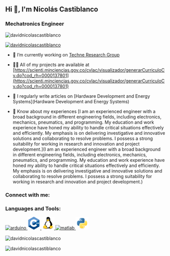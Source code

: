 <h2 align="left">Hi 👋, I'm Nicolás Castiblanco</h2>
<h3 align="leftr">Mechatronics Engineer</h3>

<p align="left"> <img src="https://komarev.com/ghpvc/?username=davidnicolascastiblanco&label=Profile%20views&color=0e75b6&style=flat" alt="davidnicolascastiblanco" /> </p>

<p align="left"> <a href="https://github.com/ryo-ma/github-profile-trophy"><img src="https://github-profile-trophy.vercel.app/?username=davidnicolascastiblanco" alt="davidnicolascastiblanco" /></a> </p>

- 🔭 I’m currently working on [Techne Research Group](https://scienti.minciencias.gov.co/gruplac/jsp/visualiza/visualizagr.jsp?nro=00000000019173)

- 👨‍💻 All of my projects are available at [https://scienti.minciencias.gov.co/cvlac/visualizador/generarCurriculoCv.do?cod_rh=0000137801](https://scienti.minciencias.gov.co/cvlac/visualizador/generarCurriculoCv.do?cod_rh=0000137801)

- 📝 I regularly write articles on [Hardware Development and Energy Systems](Hardware Development and Energy Systems)

- 📄 Know about my experiences [I am an experienced engineer with a broad background in different engineering fields, including electronics, mechanics, pneumatics, and programming. My education and work experience have honed my ability to handle critical situations effectively and efficiently. My emphasis is on delivering investigative and innovative solutions and collaborating to resolve problems. I possess a strong suitability for working in research and innovation and project development.](I am an experienced engineer with a broad background in different engineering fields, including electronics, mechanics, pneumatics, and programming. My education and work experience have honed my ability to handle critical situations effectively and efficiently. My emphasis is on delivering investigative and innovative solutions and collaborating to resolve problems. I possess a strong suitability for working in research and innovation and project development.)

<h3 align="left">Connect with me:</h3>
<p align="left">
</p>

<h3 align="left">Languages and Tools:</h3>
<p align="left"> <a href="https://www.arduino.cc/" target="_blank" rel="noreferrer"> <img src="https://cdn.worldvectorlogo.com/logos/arduino-1.svg" alt="arduino" width="40" height="40"/> </a> <a href="https://www.w3schools.com/cpp/" target="_blank" rel="noreferrer"> <img src="https://raw.githubusercontent.com/devicons/devicon/master/icons/cplusplus/cplusplus-original.svg" alt="cplusplus" width="40" height="40"/> </a> <a href="https://www.linux.org/" target="_blank" rel="noreferrer"> <img src="https://raw.githubusercontent.com/devicons/devicon/master/icons/linux/linux-original.svg" alt="linux" width="40" height="40"/> </a> <a href="https://www.mathworks.com/" target="_blank" rel="noreferrer"> <img src="https://upload.wikimedia.org/wikipedia/commons/2/21/Matlab_Logo.png" alt="matlab" width="40" height="40"/> </a> <a href="https://www.python.org" target="_blank" rel="noreferrer"> <img src="https://raw.githubusercontent.com/devicons/devicon/master/icons/python/python-original.svg" alt="python" width="40" height="40"/> </a> </p>

<p><img align="center" src="https://github-readme-stats.vercel.app/api/top-langs?username=davidnicolascastiblanco&show_icons=true&locale=en&layout=compact" alt="davidnicolascastiblanco" /></p>

<p><img align="center" src="https://github-readme-streak-stats.herokuapp.com/?user=davidnicolascastiblanco&" alt="davidnicolascastiblanco" /></p>


